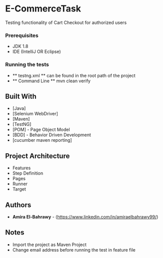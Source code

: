 # E-CommerceTask

Testing functionality of Cart Checkout for authorized users


### Prerequisites

* JDK 1.8
* IDE (IntelliJ OR Eclipse)

### Running the tests

* ** testng.xml ** can be found in the root path of the project
* ** Command Line ** mvn clean verify 

## Built With

* [Java] 
* [Selenium WebDriver] 
* [Maven]
* [TestNG] 
* [POM] - Page Object Model
* [BDD] - Behavior Driven Development
* [cucumber maven reporting]

## Project Architecture

* Features
* Step Definition
* Pages
* Runner
* Target


## Authors

* **Amira El-Bahrawy** - (https://www.linkedin.com/in/amiraelbahrawy99/)

## Notes

* Import the project as Maven Project
* Change email address before running the test  in feature file

